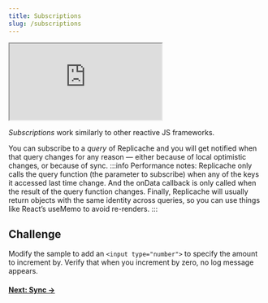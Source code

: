 ```yaml
---
title: Subscriptions
slug: /subscriptions
---
```


<iframe src="https://codesandbox.io/embed/replicache-subscriptions-9opr53?fautoresize=1&fontsize=12&hidenavigation=0&theme=light&highlights=19,20,21&codemirror=1&view=split"
     style={{'width':'100%','height':'500px', 'border':0,'border-radius': '4px', 'overflow':'hidden'}}
     title="replicache-front-end-only"
     allow="accelerometer; ambient-light-sensor; camera; encrypted-media; geolocation; gyroscope; hid; microphone; midi; payment; usb; vr; xr-spatial-tracking"
     sandbox="allow-forms allow-modals allow-popups allow-presentation allow-same-origin allow-scripts"
   ></iframe>

_Subscriptions_ work similarly to other reactive JS frameworks.

You can subscribe to a _query_ of Replicache and you will get notified when that query changes for any reason — either because of local optimistic changes, or because of sync.
:::info
Performance notes: Replicache only calls the query function (the parameter to subscribe) when any of the keys it accessed last time change. And the onData callback is only called when the result of the query function changes. Finally, Replicache will usually return objects with the same identity across queries, so you can use things like React’s useMemo to avoid re-renders.
:::

## Challenge

Modify the sample to add an `<input type="number">` to specify the amount to increment by. Verify that when you increment by zero, no log message appears.

#### [Next: Sync &rarr;](/sync)
